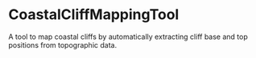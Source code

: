 # CoastalCliffMappingTool
A tool to map coastal cliffs by automatically extracting cliff base and top positions from topographic data.
